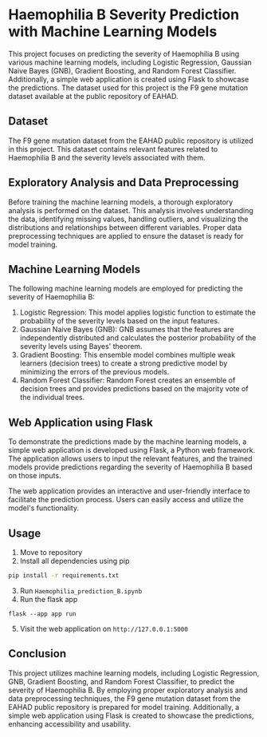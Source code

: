 # Haemophilia B Severity Prediction with Machine Learning Models

This project focuses on predicting the severity of Haemophilia B using various machine learning models, including Logistic Regression, Gaussian Naive Bayes (GNB), Gradient Boosting, and Random Forest Classifier. Additionally, a simple web application is created using Flask to showcase the predictions. The dataset used for this project is the F9 gene mutation dataset available at the public repository of EAHAD.

## Dataset
The F9 gene mutation dataset from the EAHAD public repository is utilized in this project. This dataset contains relevant features related to Haemophilia B and the severity levels associated with them.

## Exploratory Analysis and Data Preprocessing
Before training the machine learning models, a thorough exploratory analysis is performed on the dataset. This analysis involves understanding the data, identifying missing values, handling outliers, and visualizing the distributions and relationships between different variables. Proper data preprocessing techniques are applied to ensure the dataset is ready for model training.

## Machine Learning Models
The following machine learning models are employed for predicting the severity of Haemophilia B:

1. Logistic Regression: This model applies logistic function to estimate the probability of the severity levels based on the input features.
2. Gaussian Naive Bayes (GNB): GNB assumes that the features are independently distributed and calculates the posterior probability of the severity levels using Bayes' theorem.
3. Gradient Boosting: This ensemble model combines multiple weak learners (decision trees) to create a strong predictive model by minimizing the errors of the previous models.
4. Random Forest Classifier: Random Forest creates an ensemble of decision trees and provides predictions based on the majority vote of the individual trees.

## Web Application using Flask
To demonstrate the predictions made by the machine learning models, a simple web application is developed using Flask, a Python web framework. The application allows users to input the relevant features, and the trained models provide predictions regarding the severity of Haemophilia B based on those inputs.

The web application provides an interactive and user-friendly interface to facilitate the prediction process. Users can easily access and utilize the model's functionality.

## Usage
1. Move to repository
2. Install all dependencies using pip
```bash
pip install -r requirements.txt
```
3. Run `Haemophilia_prediction_B.ipynb` 
4. Run the flask app
```
flask --app app run
```
5. Visit the web application on `http://127.0.0.1:5000`

## Conclusion
This project utilizes machine learning models, including Logistic Regression, GNB, Gradient Boosting, and Random Forest Classifier, to predict the severity of Haemophilia B. By employing proper exploratory analysis and data preprocessing techniques, the F9 gene mutation dataset from the EAHAD public repository is prepared for model training. Additionally, a simple web application using Flask is created to showcase the predictions, enhancing accessibility and usability.